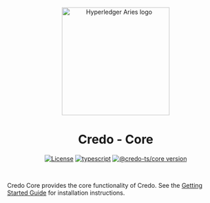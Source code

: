 <p align="center">
  <br />
  <img
    alt="Hyperledger Aries logo"
    src="https://raw.githubusercontent.com/openwallet-foundation/credo-ts/aa31131825e3331dc93694bc58414d955dcb1129/images/aries-logo.png"
    height="250px"
  />
</p>
<h1 align="center"><b>Credo - Core</b></h1>
<p align="center">
  <a
    href="https://raw.githubusercontent.com/openwallet-foundation/credo-ts/main/LICENSE"
    ><img
      alt="License"
      src="https://img.shields.io/badge/License-Apache%202.0-blue.svg"
  /></a>
  <a href="https://www.typescriptlang.org/"
    ><img
      alt="typescript"
      src="https://img.shields.io/badge/%3C%2F%3E-TypeScript-%230074c1.svg"
  /></a>
    <a href="https://www.npmjs.com/package/@credo-ts/core"
    ><img
      alt="@credo-ts/core version"
      src="https://img.shields.io/npm/v/@credo-ts/core"
  /></a>

</p>
<br />

Credo Core provides the core functionality of Credo. See the [Getting Started Guide](https://github.com/openwallet-foundation/credo-ts#getting-started) for installation instructions.
